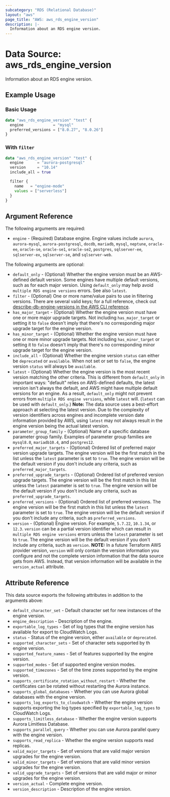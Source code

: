 ```yaml
---
subcategory: "RDS (Relational Database)"
layout: "aws"
page_title: "AWS: aws_rds_engine_version"
description: |-
  Information about an RDS engine version.
---
```


# Data Source: aws_rds_engine_version

Information about an RDS engine version.

## Example Usage

### Basic Usage

```terraform
data "aws_rds_engine_version" "test" {
  engine             = "mysql"
  preferred_versions = ["8.0.27", "8.0.26"]
}
```

### With `filter`

```terraform
data "aws_rds_engine_version" "test" {
  engine      = "aurora-postgresql"
  version     = "10.14"
  include_all = true

  filter {
    name   = "engine-mode"
    values = ["serverless"]
  }
}
```

## Argument Reference

The following arguments are required:

* `engine` - (Required) Database engine. Engine values include `aurora`, `aurora-mysql`, `aurora-postgresql`, `docdb`, `mariadb`, `mysql`, `neptune`, `oracle-ee`, `oracle-se`, `oracle-se1`, `oracle-se2`, `postgres`, `sqlserver-ee`, `sqlserver-ex`, `sqlserver-se`, and `sqlserver-web`.

The following arguments are optional:

* `default_only` - (Optional) Whether the engine version must be an AWS-defined default version. Some engines have multiple default versions, such as for each major version. Using `default_only` may help avoid `multiple RDS engine versions` errors. See also `latest`.
* `filter` - (Optional) One or more name/value pairs to use in filtering versions. There are several valid keys; for a full reference, check out [describe-db-engine-versions in the AWS CLI reference](https://awscli.amazonaws.com/v2/documentation/api/latest/reference/rds/describe-db-engine-versions.html).
* `has_major_target` - (Optional) Whether the engine version must have one or more major upgrade targets. Not including `has_major_target` or setting it to `false` doesn't imply that there's no corresponding major upgrade target for the engine version.
* `has_minor_target` - (Optional) Whether the engine version must have one or more minor upgrade targets. Not including `has_minor_target` or setting it to `false` doesn't imply that there's no corresponding minor upgrade target for the engine version.
* `include_all` - (Optional) Whether the engine version `status` can either be `deprecated` or `available`. When not set or set to `false`, the engine version `status` will always be `available`.
* `latest` - (Optional) Whether the engine version is the most recent version matching the other criteria. This is different from `default_only` in important ways: "default" relies on AWS-defined defaults, the latest version isn't always the default, and AWS might have multiple default versions for an engine. As a result, `default_only` might not prevent errors from `multiple RDS engine versions`, while `latest` will. (`latest` can be used with `default_only`.) **Note:** The data source uses a best-effort approach at selecting the latest version. Due to the complexity of version identifiers across engines and incomplete version date information provided by AWS, using `latest` may not always result in the engine version being the actual latest version.
* `parameter_group_family` - (Optional) Name of a specific database parameter group family. Examples of parameter group families are `mysql8.0`, `mariadb10.4`, and `postgres12`.
* `preferred_major_targets` - (Optional) Ordered list of preferred major version upgrade targets. The engine version will be the first match in the list unless the `latest` parameter is set to `true`. The engine version will be the default version if you don't include any criteria, such as `preferred_major_targets`.
* `preferred_upgrade_targets` - (Optional) Ordered list of preferred version upgrade targets. The engine version will be the first match in this list unless the `latest` parameter is set to `true`. The engine version will be the default version if you don't include any criteria, such as `preferred_upgrade_targets`.
* `preferred_versions` - (Optional) Ordered list of preferred versions. The engine version will be the first match in this list unless the `latest` parameter is set to `true`. The engine version will be the default version if you don't include any criteria, such as `preferred_versions`.
* `version` - (Optional) Engine version. For example, `5.7.22`, `10.1.34`, or `12.3`. `version` can be a partial version identifier which can result in `multiple RDS engine versions` errors unless the `latest` parameter is set to `true`. The engine version will be the default version if you don't include any criteria, such as `version`. **NOTE:** In a future Terraform AWS provider version, `version` will only contain the version information you configure and not the complete version information that the data source gets from AWS. Instead, that version information will be available in the `version_actual` attribute.

## Attribute Reference

This data source exports the following attributes in addition to the arguments above:

* `default_character_set` - Default character set for new instances of the engine version.
* `engine_description` - Description of the engine.
* `exportable_log_types` - Set of log types that the engine version has available for export to CloudWatch Logs.
* `status` - Status of the engine version, either `available` or `deprecated`.
* `supported_character_sets` - Set of character sets supported by th engine version.
* `supported_feature_names` - Set of features supported by the engine version.
* `supported_modes` - Set of supported engine version modes.
* `supported_timezones` - Set of the time zones supported by the engine version.
* `supports_certificate_rotation_without_restart` - Whether the certificates can be rotated without restarting the Aurora instance.
* `supports_global_databases` - Whether you can use Aurora global databases with the engine version.
* `supports_log_exports_to_cloudwatch` - Whether the engine version supports exporting the log types specified by `exportable_log_types` to CloudWatch Logs.
* `supports_limitless_database` - Whether the engine version supports Aurora Limitless Database.
* `supports_parallel_query` - Whether you can use Aurora parallel query with the engine version.
* `supports_read_replica` - Whether the engine version supports read replicas.
* `valid_major_targets` - Set of versions that are valid major version upgrades for the engine version.
* `valid_minor_targets` - Set of versions that are valid minor version upgrades for the engine version.
* `valid_upgrade_targets` - Set of versions that are valid major or minor upgrades for the engine version.
* `version_actual` - Complete engine version.
* `version_description` - Description of the engine version.
